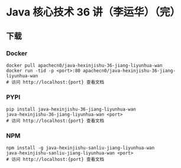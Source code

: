 # Java 核心技术 36 讲（李运华）（完）

## 下载

### Docker

```
docker pull apachecn0/java-hexinjishu-36-jiang-liyunhua-wan
docker run -tid -p <port>:80 apachecn0/java-hexinjishu-36-jiang-liyunhua-wan
# 访问 http://localhost:{port} 查看文档
```

### PYPI

```
pip install java-hexinjishu-36-jiang-liyunhua-wan
java-hexinjishu-36-jiang-liyunhua-wan <port>
# 访问 http://localhost:{port} 查看文档
```

### NPM

```
npm install -g java-hexinjishu-sanliu-jiang-liyunhua-wan
java-hexinjishu-sanliu-jiang-liyunhua-wan <port>
# 访问 http://localhost:{port} 查看文档
```